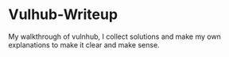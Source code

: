 # Vulhub-Writeup
 My walkthrough of vulnhub, I collect solutions and make my own explanations to make it clear and make sense.
